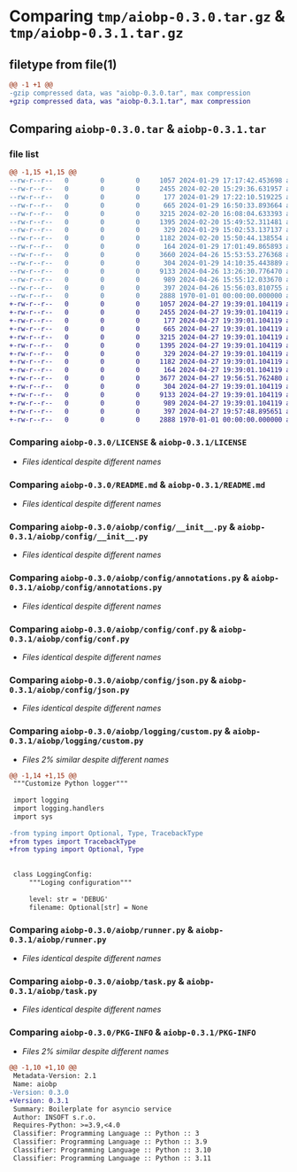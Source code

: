 # Comparing `tmp/aiobp-0.3.0.tar.gz` & `tmp/aiobp-0.3.1.tar.gz`

## filetype from file(1)

```diff
@@ -1 +1 @@
-gzip compressed data, was "aiobp-0.3.0.tar", max compression
+gzip compressed data, was "aiobp-0.3.1.tar", max compression
```

## Comparing `aiobp-0.3.0.tar` & `aiobp-0.3.1.tar`

### file list

```diff
@@ -1,15 +1,15 @@
--rw-r--r--   0        0        0     1057 2024-01-29 17:17:42.453698 aiobp-0.3.0/LICENSE
--rw-r--r--   0        0        0     2455 2024-02-20 15:29:36.631957 aiobp-0.3.0/README.md
--rw-r--r--   0        0        0      177 2024-01-29 17:22:10.519225 aiobp-0.3.0/aiobp/__init__.py
--rw-r--r--   0        0        0      665 2024-01-29 16:50:33.893664 aiobp-0.3.0/aiobp/config/__init__.py
--rw-r--r--   0        0        0     3215 2024-02-20 16:08:04.633393 aiobp-0.3.0/aiobp/config/annotations.py
--rw-r--r--   0        0        0     1395 2024-02-20 15:49:52.311481 aiobp-0.3.0/aiobp/config/conf.py
--rw-r--r--   0        0        0      329 2024-01-29 15:02:53.137137 aiobp-0.3.0/aiobp/config/exceptions.py
--rw-r--r--   0        0        0     1182 2024-02-20 15:50:44.138554 aiobp-0.3.0/aiobp/config/json.py
--rw-r--r--   0        0        0      164 2024-01-29 17:01:49.865893 aiobp-0.3.0/aiobp/logging/__init__.py
--rw-r--r--   0        0        0     3660 2024-04-26 15:53:53.276368 aiobp-0.3.0/aiobp/logging/custom.py
--rw-r--r--   0        0        0      304 2024-01-29 14:10:35.443889 aiobp-0.3.0/aiobp/logging/log.py
--rw-r--r--   0        0        0     9133 2024-04-26 13:26:30.776470 aiobp-0.3.0/aiobp/runner.py
--rw-r--r--   0        0        0      989 2024-04-26 15:55:12.033670 aiobp-0.3.0/aiobp/task.py
--rw-r--r--   0        0        0      397 2024-04-26 15:56:03.810755 aiobp-0.3.0/pyproject.toml
--rw-r--r--   0        0        0     2888 1970-01-01 00:00:00.000000 aiobp-0.3.0/PKG-INFO
+-rw-r--r--   0        0        0     1057 2024-04-27 19:39:01.104119 aiobp-0.3.1/LICENSE
+-rw-r--r--   0        0        0     2455 2024-04-27 19:39:01.104119 aiobp-0.3.1/README.md
+-rw-r--r--   0        0        0      177 2024-04-27 19:39:01.104119 aiobp-0.3.1/aiobp/__init__.py
+-rw-r--r--   0        0        0      665 2024-04-27 19:39:01.104119 aiobp-0.3.1/aiobp/config/__init__.py
+-rw-r--r--   0        0        0     3215 2024-04-27 19:39:01.104119 aiobp-0.3.1/aiobp/config/annotations.py
+-rw-r--r--   0        0        0     1395 2024-04-27 19:39:01.104119 aiobp-0.3.1/aiobp/config/conf.py
+-rw-r--r--   0        0        0      329 2024-04-27 19:39:01.104119 aiobp-0.3.1/aiobp/config/exceptions.py
+-rw-r--r--   0        0        0     1182 2024-04-27 19:39:01.104119 aiobp-0.3.1/aiobp/config/json.py
+-rw-r--r--   0        0        0      164 2024-04-27 19:39:01.104119 aiobp-0.3.1/aiobp/logging/__init__.py
+-rw-r--r--   0        0        0     3677 2024-04-27 19:56:51.762480 aiobp-0.3.1/aiobp/logging/custom.py
+-rw-r--r--   0        0        0      304 2024-04-27 19:39:01.104119 aiobp-0.3.1/aiobp/logging/log.py
+-rw-r--r--   0        0        0     9133 2024-04-27 19:39:01.104119 aiobp-0.3.1/aiobp/runner.py
+-rw-r--r--   0        0        0      989 2024-04-27 19:39:01.104119 aiobp-0.3.1/aiobp/task.py
+-rw-r--r--   0        0        0      397 2024-04-27 19:57:48.895651 aiobp-0.3.1/pyproject.toml
+-rw-r--r--   0        0        0     2888 1970-01-01 00:00:00.000000 aiobp-0.3.1/PKG-INFO
```

### Comparing `aiobp-0.3.0/LICENSE` & `aiobp-0.3.1/LICENSE`

 * *Files identical despite different names*

### Comparing `aiobp-0.3.0/README.md` & `aiobp-0.3.1/README.md`

 * *Files identical despite different names*

### Comparing `aiobp-0.3.0/aiobp/config/__init__.py` & `aiobp-0.3.1/aiobp/config/__init__.py`

 * *Files identical despite different names*

### Comparing `aiobp-0.3.0/aiobp/config/annotations.py` & `aiobp-0.3.1/aiobp/config/annotations.py`

 * *Files identical despite different names*

### Comparing `aiobp-0.3.0/aiobp/config/conf.py` & `aiobp-0.3.1/aiobp/config/conf.py`

 * *Files identical despite different names*

### Comparing `aiobp-0.3.0/aiobp/config/json.py` & `aiobp-0.3.1/aiobp/config/json.py`

 * *Files identical despite different names*

### Comparing `aiobp-0.3.0/aiobp/logging/custom.py` & `aiobp-0.3.1/aiobp/logging/custom.py`

 * *Files 2% similar despite different names*

```diff
@@ -1,14 +1,15 @@
 """Customize Python logger"""
 
 import logging
 import logging.handlers
 import sys
 
-from typing import Optional, Type, TracebackType
+from types import TracebackType
+from typing import Optional, Type
 
 
 class LoggingConfig:
     """Loging configuration"""
 
     level: str = 'DEBUG'
     filename: Optional[str] = None
```

### Comparing `aiobp-0.3.0/aiobp/runner.py` & `aiobp-0.3.1/aiobp/runner.py`

 * *Files identical despite different names*

### Comparing `aiobp-0.3.0/aiobp/task.py` & `aiobp-0.3.1/aiobp/task.py`

 * *Files identical despite different names*

### Comparing `aiobp-0.3.0/PKG-INFO` & `aiobp-0.3.1/PKG-INFO`

 * *Files 2% similar despite different names*

```diff
@@ -1,10 +1,10 @@
 Metadata-Version: 2.1
 Name: aiobp
-Version: 0.3.0
+Version: 0.3.1
 Summary: Boilerplate for asyncio service
 Author: INSOFT s.r.o.
 Requires-Python: >=3.9,<4.0
 Classifier: Programming Language :: Python :: 3
 Classifier: Programming Language :: Python :: 3.9
 Classifier: Programming Language :: Python :: 3.10
 Classifier: Programming Language :: Python :: 3.11
```

